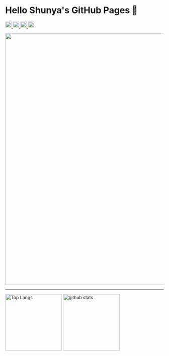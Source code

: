 # Hello Shunya's GitHub Pages 👋

<p align="left">
<a href="http://twitter.com/_Shunya078">
<img height="20" src="https://img.shields.io/twitter/follow/_Shunya078?label=Twitter&logo=twitter&style=flat" />
</a>
<a href="https://github.com/Shunya078">
<img height="20" src="https://img.shields.io/github/followers/Shunya078?label=follow&logo=github&style=flat" />
</a>
<a href="http://qiita.com/Shunya078">
<img height="20" src="https://qiita-badge.apiapi.app/s/Shunya078/posts.svg" />
</a>
<a>
<img height="20" src="https://qiita-badge.apiapi.app/s/Shunya078/contributions.svg" />
</a>
</p>

<img width=800 src="https://github-profile-trophy.vercel.app/?username=Shunya078&row=1&column=7&theme=onedark&no-frame=true"/>

---

<p align="left">
<img alt="Top Langs" height="180px" src="https://github-readme-stats.vercel.app/api/top-langs/?username=Shunya078&layout=compact&card_width=300&count_private=true&theme=cobalt&hide=asp,c%23&langs_count=8" />
<img alt="github stats" height="180px" src="https://github-readme-stats.vercel.app/api?username=Shunya078&count_private=true&show_icons=true&theme=cobalt" />
</p>
<!-- Empty is %20, # is %23 -->

<!--
**Shunya078/Shunya078** is a ✨ _special_ ✨ repository because its `README.md` (this file) appears on your GitHub profile.

Here are some ideas to get you started:

- 🔭 I’m currently working on ...
- 🌱 I’m currently learning ...
- 👯 I’m looking to collaborate on ...
- 🤔 I’m looking for help with ...
- 💬 Ask me about ...
- 📫 How to reach me: ...
- 😄 Pronouns: ...
- ⚡ Fun fact: ...
-->
